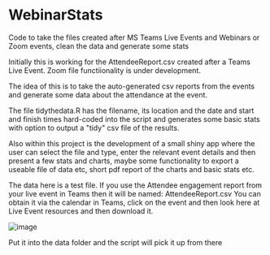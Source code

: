 # WebinarStats


Code to take the files created after MS Teams Live Events and Webinars or Zoom events, clean the data and generate some stats

Initially this is working for the AttendeeReport.csv created after a Teams Live Event. Zoom file functiionality is under development.

The idea of this is to take the auto-generated csv reports from the events and generate some data about the attendance at the event.

The file tidythedata.R has the filename, its location and the date and start and finish times hard-coded into the script and generates some basic stats with option to output a "tidy" csv file of the results.

Also within this project is the development of a small shiny app where the user can select the file and type, enter the relevant event details and then present a few stats and charts, maybe some functionality to export a useable file of data etc, short pdf report of the charts and basic stats etc.

The data here is a test file.  If you use the Attendee engagement report from your live event in Teams then it will be named:  AttendeeReport.csv 
You can obtain it via the calendar in Teams, click on the event and then look here at Live Event resources and then download it.

![image](https://user-images.githubusercontent.com/103451105/224339648-fba18b0f-fe33-4252-b59d-3914699d845d.png)


Put it into the data folder and the script will pick it up from there
